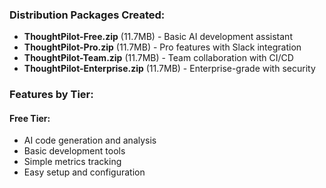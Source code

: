 
### Distribution Packages Created:
- **ThoughtPilot-Free.zip** (11.7MB) - Basic AI development assistant
- **ThoughtPilot-Pro.zip** (11.7MB) - Pro features with Slack integration
- **ThoughtPilot-Team.zip** (11.7MB) - Team collaboration with CI/CD
- **ThoughtPilot-Enterprise.zip** (11.7MB) - Enterprise-grade with security

### Features by Tier:

#### Free Tier:
- AI code generation and analysis
- Basic development tools
- Simple metrics tracking
- Easy setup and configuration
